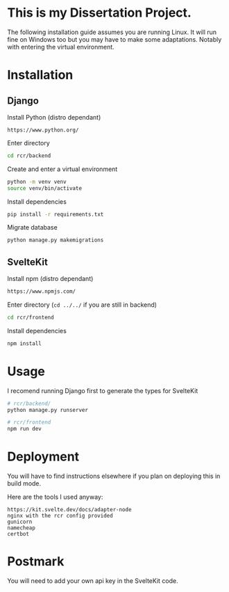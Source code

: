 # This is my Dissertation Project.

The following installation guide assumes you are running Linux. It will run fine on Windows too but you may have to make some adaptations. Notably with entering the virtual environment.

# Installation

## Django

Install Python (distro dependant)
```
https://www.python.org/
```

Enter directory
```bash
cd rcr/backend
```

Create and enter a virtual environment
```bash
python -m venv venv
source venv/bin/activate
```

Install dependencies
```bash
pip install -r requirements.txt
```

Migrate database
```bash
python manage.py makemigrations
```
## SvelteKit

Install npm (distro dependant)
```bash
https://www.npmjs.com/
```

Enter directory (`cd ../../` if you are still in backend)
```bash
cd rcr/frontend
```
Install dependencies
```bash
npm install
```

# Usage

I recomend running Django first to generate the types for SvelteKit
```bash
# rcr/backend/
python manage.py runserver
```
```bash
# rcr/frontend
npm run dev
```

# Deployment
You will have to find instructions elsewhere if you plan on deploying this in build mode.

Here are the tools I used anyway:
```
https://kit.svelte.dev/docs/adapter-node 
nginx with the rcr config provided
gunicorn
namecheap
certbot
```

# Postmark

You will need to add your own api key in the SvelteKit code.

